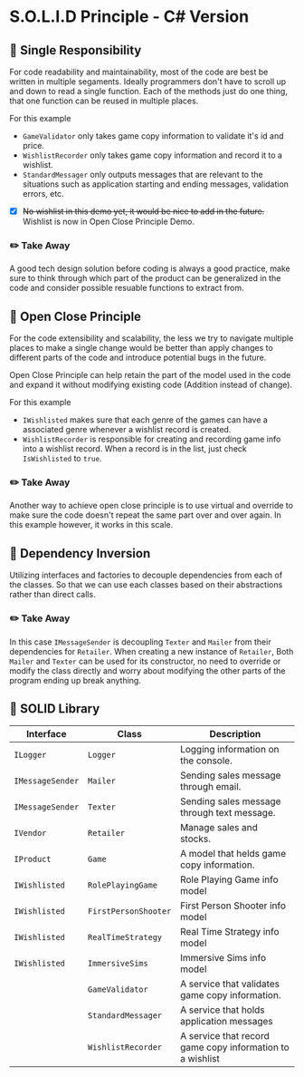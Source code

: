 # S.O.L.I.D Principle - C# Version

## :paperclip: Single Responsibility

For code readability and maintainability, most of the code are best be written in multiple segaments. Ideally programmers don't have to scroll up and down to read a single function. Each of the methods just do one thing, that one function can be reused in multiple places.

For this example

- `GameValidator` only takes game copy information to validate it's id and price.
- `WishlistRecorder` only takes game copy information and record it to a wishlist.
- `StandardMessager` only outputs messages that are relevant to the situations such as application starting and ending messages, validation errors, etc.

- [x] ~~No wishlist in this demo yet, it would be nice to add in the future.~~ Wishlist is now in Open Close Principle Demo.

### :pencil2: Take Away

A good tech design solution before coding is always a good practice, make sure to think through which part of the product can be generalized in the code and consider possible resuable functions to extract from.

## :open_file_folder: Open Close Principle

For the code extensibility and scalability, the less we try to navigate multiple places to make a single change would be better than apply changes to different parts of the code and introduce potential bugs in the future.

Open Close Principle can help retain the part of the model used in the code and expand it without modifying existing code (Addition instead of change).

For this example

- `IWishlisted` makes sure that each genre of the games can have a associated genre whenever a wishlist record is created.
- `WishlistRecorder` is responsible for creating and recording game info into a wishlist record. When a record is in the list, just check `IsWishlisted` to `true`.

### :pencil2: Take Away

Another way to achieve open close principle is to use virtual and override to make sure the code doesn't repeat the same part over and over again. In this example however, it works in this scale.

## :gem: Dependency Inversion

Utilizing interfaces and factories to decouple dependencies from each of the classes.
So that we can use each classes based on their abstractions rather than direct calls.

### :pencil2: Take Away

In this case `IMessageSender` is decoupling `Texter` and `Mailer` from their dependencies for `Retailer`. When creating a new instance of `Retailer`, Both `Mailer` and `Texter` can be used for its constructor, no need to override or modify the class directly and worry about modifying the other parts of the program ending up break anything.

## :book: SOLID Library

| Interface | Class | Description |
|---|---|---|
| `ILogger` | `Logger` | Logging information on the console. |
| `IMessageSender` | `Mailer` | Sending sales message through email. |
| `IMessageSender` | `Texter` | Sending sales message through text message. |
| `IVendor` | `Retailer` | Manage sales and stocks. |
| `IProduct` | `Game` | A model that helds game copy information. |
| `IWishlisted` | `RolePlayingGame` | Role Playing Game info model |
| `IWishlisted` | `FirstPersonShooter` | First Person Shooter info model |
| `IWishlisted` | `RealTimeStrategy` | Real Time Strategy info model |
| `IWishlisted` | `ImmersiveSims` | Immersive Sims info model |
|  | `GameValidator` | A service that validates game copy information. |
|  | `StandardMessager` | A service that holds application messages |
|  | `WishlistRecorder` | A service that record game copy information to a wishlist |

